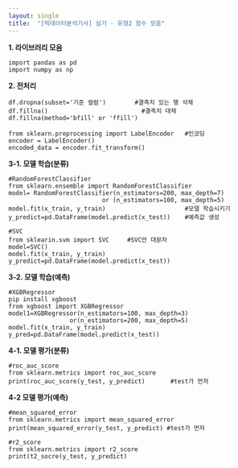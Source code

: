 ```yaml
---
layout: single
title:  "[빅데이터분석기사] 실기 - 유형2 함수 모음"
---
```


**1. 라이브러리 모음**

    import pandas as pd
    import numpy as np
    
**2. 전처리**

    df.dropna(subset='기준 컬럼')        #결측치 있는 행 삭제
    df.fillna()                          #결측치 대체
    df.fillna(method='bfill' or 'ffill')
    
    from sklearn.preprocessing import LabelEncoder   #인코딩
    encoder = LabelEncoder()
    encoded_data = encoder.fit_transform()
    
**3-1. 모델 학습(분류)**

    #RandomForestClassifier
    from sklearn.ensemble import RandomForestClassifier
    model= RandomForestClassifier(n_estimators=200, max_depth=7)
                              or (n_estimators=100, max_depth=5)
    model.fit(x_train, y_train)                      #모델 학습시키기
    y_predict=pd.DataFrame(model.predict(x_test))    #예측값 생성
    
    #SVC
    from sklearin.svm import SVC     #SVC만 대문자
    model=SVC()
    model.fit(x_train, y_train)
    y_predict=pd.DataFrame(model.predict(x_test))
    
**3-2. 모델 학습(예측)**

    #XGBRegressor
    pip install xgboost
    from xgboost import XGBRegressor
    model1=XGBRegressor(n_estimators=100, max_depth=3)
                     or(n_estimators=200, max_depth=5)
    model.fit(x_train, y_train)
    y_pred=pd.DataFrame(model.predict(x_test))
    
    
    
**4-1. 모델 평가(분류)**

    #roc_auc_score
    from sklearn.metrics import roc_auc_score
    print(roc_auc_score(y_test, y_predict)       #test가 먼저
    
**4-2 모델 평가(예측)**

    #mean_squared_error
    from sklearn.metrics import mean_squared_error
    print(mean_squared_error(y_test, y_predict) #test가 먼저
    
    #r2_score
    from sklearn.metrics import r2_score
    print(t2_socre(y_test, y_predict)
